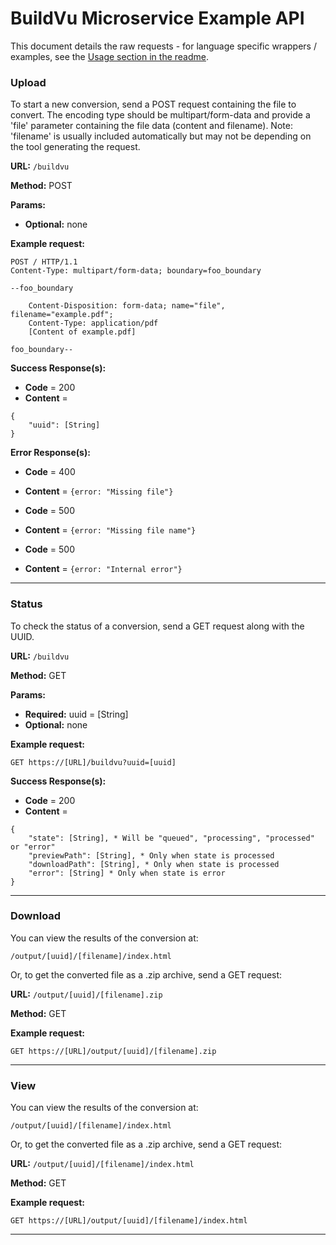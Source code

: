 # BuildVu Microservice Example API #

This document details the raw requests - for language specific wrappers / examples, see the [Usage section in the readme](README.md).

### Upload ###

To start a new conversion, send a POST request containing the file to convert. The encoding type should be multipart/form-data and provide a 'file' parameter containing the file data (content and filename). Note: 'filename' is usually included automatically but may not be depending on the tool generating the request.

**URL:** ```/buildvu```

**Method:** POST

**Params:**
* **Optional:** none

**Example request:**

```POST https://[URL]/buildvu
POST / HTTP/1.1
Content-Type: multipart/form-data; boundary=foo_boundary

--foo_boundary

    Content-Disposition: form-data; name="file", filename="example.pdf";
    Content-Type: application/pdf
    [Content of example.pdf]

foo_boundary--
```

**Success Response(s):**
* **Code** = 200
* **Content** = 

```
{
    "uuid": [String]
} 
```

**Error Response(s):**
* **Code** = 400
* **Content** = ```{error: "Missing file"}```


* **Code** = 500
* **Content** = ```{error: "Missing file name"}```


* **Code** = 500
* **Content** = ```{error: "Internal error"}```

___


### Status

To check the status of a conversion, send a GET request along with the UUID.

**URL:** ```/buildvu```

**Method:** GET

**Params:**
* **Required:** uuid = [String]
* **Optional:** none

**Example request:**

```GET https://[URL]/buildvu?uuid=[uuid]```


**Success Response(s):**
* **Code** = 200
* **Content** = 

```
{
    "state": [String], * Will be "queued", "processing", "processed" or "error"
    "previewPath": [String], * Only when state is processed
    "downloadPath": [String], * Only when state is processed
    "error": [String] * Only when state is error
}
```
___


### Download

You can view the results of the conversion at:

```/output/[uuid]/[filename]/index.html```

Or, to get the converted file as a .zip archive, send a GET request:

**URL:** ```/output/[uuid]/[filename].zip```

**Method:** GET

**Example request:**

```GET https://[URL]/output/[uuid]/[filename].zip```

___

### View

You can view the results of the conversion at:

```/output/[uuid]/[filename]/index.html```

Or, to get the converted file as a .zip archive, send a GET request:

**URL:** ```/output/[uuid]/[filename]/index.html```

**Method:** GET

**Example request:**

```GET https://[URL]/output/[uuid]/[filename]/index.html```

___
